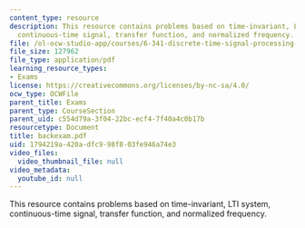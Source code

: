 ```yaml
---
content_type: resource
description: This resource contains problems based on time-invariant, LTI system,
  continuous-time signal, transfer function, and normalized frequency.
file: /ol-ocw-studio-app/courses/6-341-discrete-time-signal-processing-fall-2005/1794219a420adfc998f803fe946a74e3_backexam.pdf
file_size: 127962
file_type: application/pdf
learning_resource_types:
- Exams
license: https://creativecommons.org/licenses/by-nc-sa/4.0/
ocw_type: OCWFile
parent_title: Exams
parent_type: CourseSection
parent_uid: c554d79a-3f04-22bc-ecf4-7f40a4c0b17b
resourcetype: Document
title: backexam.pdf
uid: 1794219a-420a-dfc9-98f8-03fe946a74e3
video_files:
  video_thumbnail_file: null
video_metadata:
  youtube_id: null
---
```

This resource contains problems based on time-invariant, LTI system, continuous-time signal, transfer function, and normalized frequency.